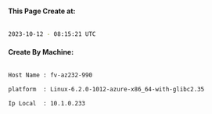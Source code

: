 
   
#### This Page Create at:

```bash

2023-10-12 - 08:15:21 UTC

```

#### Create By Machine:

```bash

Host Name : fv-az232-990

platform  : Linux-6.2.0-1012-azure-x86_64-with-glibc2.35

Ip Local  : 10.1.0.233

```

